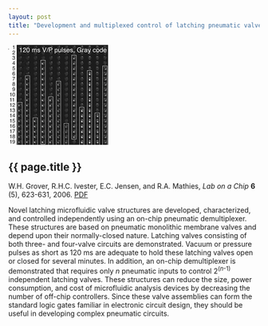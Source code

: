 ```yaml
---
layout: post
title: "Development and multiplexed control of latching pneumatic valves using microfluidic logical structures"
---
```


[![](images/latching_valves.gif)](pdfs/latching_valves.pdf)

{{ page.title }}
----------------

W.H. Grover, R.H.C. Ivester, E.C. Jensen, and R.A. Mathies, *Lab on a Chip* **6** (5), 623-631, 2006. [PDF](pdfs/latching_valves.pdf)

Novel latching microfluidic valve structures are developed, characterized, and controlled independently using an on-chip pneumatic demultiplexer. These structures are based on pneumatic monolithic membrane valves and depend upon their normally-closed nature. Latching valves consisting of both three- and four-valve circuits are demonstrated. Vacuum or pressure pulses as short as 120 ms are adequate to hold these latching valves open or closed for several minutes. In addition, an on-chip demultiplexer is demonstrated that requires only *n* pneumatic inputs to control 2<sup>(<i>n</i>-1)</sup> independent latching valves. These structures can reduce the size, power consumption, and cost of microfluidic analysis devices by decreasing the number of off-chip controllers. Since these valve assemblies can form the standard logic gates familiar in electronic circuit design, they should be useful in developing complex pneumatic circuits.